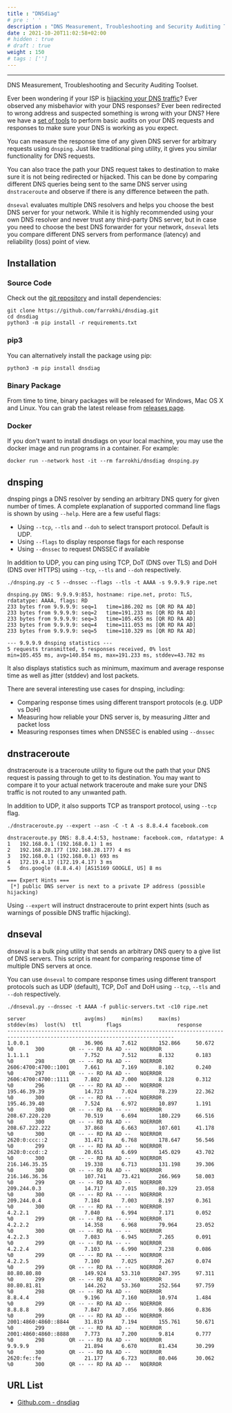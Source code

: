 ```yaml
---
title : "DNSdiag"
# pre : ' '
description : "DNS Measurement, Troubleshooting and Security Auditing Toolset."
date : 2021-10-20T11:02:58+02:00
# hidden : true
# draft : true
weight : 150
# tags : ['']
---
```


---

DNS Measurement, Troubleshooting and Security Auditing Toolset.

Ever been wondering if your ISP is [hijacking your DNS traffic](https://medium.com/decentralize-today/is-your-isp-hijacking-your-dns-traffic-f3eb7ccb0ee7)? Ever observed any
misbehavior with your DNS responses? Ever been redirected to wrong address and
suspected something is wrong with your DNS? Here we have a [set of tools](http://github.com/farrokhi/dnsdiag) to
perform basic audits on your DNS requests and responses to make sure your DNS is
working as you expect.

You can measure the response time of any given DNS server for arbitrary requests
using `dnsping`. Just like traditional ping utility, it gives you similar
functionality for DNS requests.

You can also trace the path your DNS request takes to destination to make sure
it is not being redirected or hijacked. This can be done by comparing different
DNS queries being sent to the same DNS server using `dnstraceroute` and observe
if there is any difference between the path.

`dnseval` evaluates multiple DNS resolvers and helps you choose the best DNS
server for your network. While it is highly recommended using your own DNS
resolver and never trust any third-party DNS server, but in case you need to
choose the best DNS forwarder for your network, `dnseval` lets you compare
different DNS servers from performance (latency) and reliability (loss) point
of view.

## Installation

### Source Code

Check out the [git repository](https://github.com/farrokhi/dnsdiag) and install dependencies:

```plain
git clone https://github.com/farrokhi/dnsdiag.git
cd dnsdiag
python3 -m pip install -r requirements.txt
```

### pip3

You can alternatively install the package using pip:

```plain
python3 -m pip install dnsdiag
```

### Binary Package

From time to time, binary packages will be released for Windows, Mac OS X and Linux. You can grab the latest release from [releases page](https://github.com/farrokhi/dnsdiag/releases).

### Docker

If you don't want to install dnsdiags on your local machine, you may use the docker image and run programs in a container. For example:

```plain
docker run --network host -it --rm farrokhi/dnsdiag dnsping.py
```

## dnsping

dnsping pings a DNS resolver by sending an arbitrary DNS query for given number of times.
A complete explanation of supported command line flags is shown by using `--help`. Here are a few useful flags:

- Using `--tcp`, `--tls` and `--doh` to select transport protocol. Default is UDP.
- Using `--flags` to display response flags for each response
- Using `--dnssec` to request DNSSEC if available

In addition to UDP, you can ping using TCP, DoT (DNS over TLS) and DoH (DNS over HTTPS) using `--tcp`, `--tls` and `--doh` respectively.

```plain
./dnsping.py -c 5 --dnssec --flags --tls -t AAAA -s 9.9.9.9 ripe.net
```

```plain
dnsping.py DNS: 9.9.9.9:853, hostname: ripe.net, proto: TLS, rdatatype: AAAA, flags: RD
233 bytes from 9.9.9.9: seq=1   time=186.202 ms [QR RD RA AD]
233 bytes from 9.9.9.9: seq=2   time=191.233 ms [QR RD RA AD]
233 bytes from 9.9.9.9: seq=3   time=105.455 ms [QR RD RA AD]
233 bytes from 9.9.9.9: seq=4   time=111.053 ms [QR RD RA AD]
233 bytes from 9.9.9.9: seq=5   time=110.329 ms [QR RD RA AD]

--- 9.9.9.9 dnsping statistics ---
5 requests transmitted, 5 responses received, 0% lost
min=105.455 ms, avg=140.854 ms, max=191.233 ms, stddev=43.782 ms
```

It also displays statistics such as minimum, maximum and average response time as well as
jitter (stddev) and lost packets.

There are several interesting use cases for dnsping, including:

- Comparing response times using different transport protocols (e.g. UDP vs DoH)
- Measuring how reliable your DNS server is, by measuring Jitter and packet loss
- Measuring responses times when DNSSEC is enabled using `--dnssec`

## dnstraceroute

dnstraceroute is a traceroute utility to figure out the path that your DNS
request is passing through to get to its destination. You may want to compare
it to your actual network traceroute and make sure your DNS traffic is not
routed to any unwanted path.

In addition to UDP, it also supports TCP as transport protocol, using `--tcp` flag.

```plain
./dnstraceroute.py --expert --asn -C -t A -s 8.8.4.4 facebook.com
```

```plain
dnstraceroute.py DNS: 8.8.4.4:53, hostname: facebook.com, rdatatype: A
1   192.168.0.1 (192.168.0.1) 1 ms
2   192.168.28.177 (192.168.28.177) 4 ms
3   192.168.0.1 (192.168.0.1) 693 ms
4   172.19.4.17 (172.19.4.17) 3 ms
5   dns.google (8.8.4.4) [AS15169 GOOGLE, US] 8 ms

=== Expert Hints ===
 [*] public DNS server is next to a private IP address (possible hijacking)
```

Using `--expert` will instruct dnstraceroute to print expert hints (such as warnings of possible DNS traffic hijacking).

## dnseval

dnseval is a bulk ping utility that sends an arbitrary DNS query to a give list of DNS servers. This script is meant for comparing response time of multiple DNS servers at once.

You can use `dnseval` to compare response times using different transport
protocols such as UDP (default), TCP, DoT and DoH using `--tcp`, `--tls` and
`--doh` respectively.

```plain
./dnseval.py --dnssec -t AAAA -f public-servers.txt -c10 ripe.net
```

```plain
server                   avg(ms)     min(ms)     max(ms)     stddev(ms)  lost(%)  ttl        flags                  response
----------------------------------------------------------------------------------------------------------------------------
1.0.0.1                  36.906      7.612       152.866     50.672      %0       300        QR -- -- RD RA AD --   NOERROR
1.1.1.1                  7.752       7.512       8.132       0.183       %0       298        QR -- -- RD RA AD --   NOERROR
2606:4700:4700::1001     7.661       7.169       8.102       0.240       %0       297        QR -- -- RD RA AD --   NOERROR
2606:4700:4700::1111     7.802       7.000       8.128       0.312       %0       296        QR -- -- RD RA AD --   NOERROR
195.46.39.39             14.723      7.024       78.239      22.362      %0       300        QR -- -- RD RA -- --   NOERROR
195.46.39.40             7.524       6.972       10.897      1.191       %0       300        QR -- -- RD RA -- --   NOERROR
208.67.220.220           70.519      6.694       180.229     66.516      %0       300        QR -- -- RD RA AD --   NOERROR
208.67.222.222           37.868      6.663       107.601     41.178      %0       300        QR -- -- RD RA AD --   NOERROR
2620:0:ccc::2            31.471      6.768       178.647     56.546      %0       299        QR -- -- RD RA AD --   NOERROR
2620:0:ccd::2            20.651      6.699       145.029     43.702      %0       300        QR -- -- RD RA AD --   NOERROR
216.146.35.35            19.338      6.713       131.198     39.306      %0       300        QR -- -- RD RA AD --   NOERROR
216.146.36.36            107.741     73.421      266.969     58.003      %0       299        QR -- -- RD RA AD --   NOERROR
209.244.0.3              14.717      7.015       80.329      23.058      %0       300        QR -- -- RD RA -- --   NOERROR
209.244.0.4              7.184       7.003       8.197       0.361       %0       300        QR -- -- RD RA -- --   NOERROR
4.2.2.1                  7.040       6.994       7.171       0.052       %0       299        QR -- -- RD RA -- --   NOERROR
4.2.2.2                  14.358      6.968       79.964      23.052      %0       300        QR -- -- RD RA -- --   NOERROR
4.2.2.3                  7.083       6.945       7.265       0.091       %0       299        QR -- -- RD RA -- --   NOERROR
4.2.2.4                  7.103       6.990       7.238       0.086       %0       299        QR -- -- RD RA -- --   NOERROR
4.2.2.5                  7.100       7.025       7.267       0.074       %0       299        QR -- -- RD RA -- --   NOERROR
80.80.80.80              149.924     53.310      247.395     97.311      %0       299        QR -- -- RD RA AD --   NOERROR
80.80.81.81              144.262     53.360      252.564     97.759      %0       298        QR -- -- RD RA AD --   NOERROR
8.8.4.4                  9.196       7.160       10.974      1.484       %0       299        QR -- -- RD RA AD --   NOERROR
8.8.8.8                  7.847       7.056       9.866       0.836       %0       299        QR -- -- RD RA AD --   NOERROR
2001:4860:4860::8844     31.819      7.194       155.761     50.671      %0       299        QR -- -- RD RA AD --   NOERROR
2001:4860:4860::8888     7.773       7.200       9.814       0.777       %0       298        QR -- -- RD RA AD --   NOERROR
9.9.9.9                  21.894      6.670       81.434      30.299      %0       300        QR -- -- RD RA AD --   NOERROR
2620:fe::fe              21.177      6.723       80.046      30.062      %0       300        QR -- -- RD RA AD --   NOERROR
```

## URL List

- [Github.com - dnsdiag](https://github.com/farrokhi/dnsdiag)
